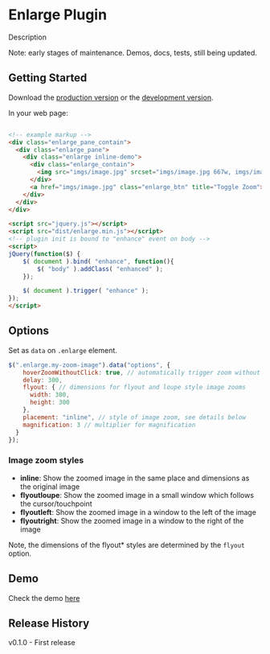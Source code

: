 # Enlarge Plugin

Description

Note: early stages of maintenance. Demos, docs, tests, still being updated.

## Getting Started
Download the [production version][min] or the [development version][max].

[min]: https://raw.github.com/filamentgroup/enlarge/master/dist/enlarge.min.js
[max]: https://raw.github.com/filamentgroup/enlarge/master/dist/enlarge.js

In your web page:

```html

<!-- example markup -->
<div class="enlarge_pane_contain">
  <div class="enlarge_pane">
    <div class="enlarge inline-demo">
      <div class="enlarge_contain">
        <img src="imgs/image.jpg" srcset="imgs/image.jpg 667w, imgs/image@2x.jpg 1333w, imgs/image@3x.jpg 2000w" sizes="600px" alt="" id="test-img">
      </div>
      <a href="imgs/image.jpg" class="enlarge_btn" title="Toggle Zoom">Toggle Zoom</a>
    </div>
  </div>
</div>

<script src="jquery.js"></script>
<script src="dist/enlarge.min.js"></script>
<!-- plugin init is bound to "enhance" event on body -->
<script>
jQuery(function($) {
	$( document ).bind( "enhance", function(){
		$( "body" ).addClass( "enhanced" );
	});

	$( document ).trigger( "enhance" );
});
</script>
```

## Options

Set as `data` on `.enlarge` element. 

```javascript
$(".enlarge.my-zoom-image").data("options", {
    hoverZoomWithoutClick: true, // automatically trigger zoom without clicking, when possible
    delay: 300,
    flyout: { // dimensions for flyout and loupe style image zooms
      width: 300,
      height: 300
    },
    placement: "inline", // style of image zoom, see details below
    magnification: 3 // multiplier for magnification
  }
});
```

### Image zoom styles

* **inline**: Show the zoomed image in the same place and dimensions as the original image
* **flyoutloupe**: Show the zoomed image in a small window which follows the cursor/touchpoint
* **flyoutleft**: Show the zoomed image in a window to the left of the image
* **flyoutright**: Show the zoomed image in a window to the right of the image

Note, the dimensions of the flyout* styles are determined by the `flyout` option.

## Demo
Check the demo [here](http://filamentgroup.github.io/enlarge/docs/)

## Release History
v0.1.0 - First release
